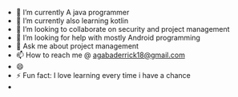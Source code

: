 - 🔭 I’m currently A java programmer
- 🌱 I’m currently also learning kotlin
- 👯 I’m looking to collaborate on security and project management
- 🤔 I’m looking for help with mostly Android programming
- 💬 Ask me about project management
- 📫 How to reach me @ agabaderrick18@gmail.com
- 😄 
- ⚡ Fun fact: I love learning every time i have a chance
- 
